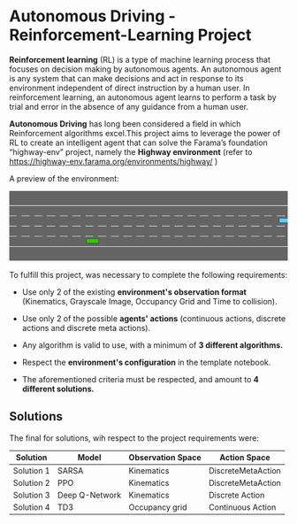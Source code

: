 # Autonomous Driving - Reinforcement-Learning Project

**Reinforcement learning** (RL) is a type of machine learning process that focuses on decision making by autonomous agents. An autonomous agent is any system that can make decisions and act in response to its environment independent of direct instruction by a human user. In reinforcement learning, an autonomous agent learns to perform a task by trial and error in the absence of any guidance from a human user.

**Autonomous Driving** has long been considered a field in which Reinforcement algorithms excel.This project aims to leverage the power of RL to create an intelligent agent that can solve the Farama’s foundation “highway-env” project, namely the **Highway environment** (refer to https://highway-env.farama.org/environments/highway/ )

A preview of the environment:

![Demo](https://github.com/Gl-ferreira/Autonomous-Driving-Reinforcement-Learning-Project/blob/main/highway%20environment%20gif.gif?raw=true)

To fulfill this project, was necessary to complete the following requirements:

- Use only 2 of the existing **environment's observation format** (Kinematics, Grayscale Image, Occupancy Grid and Time to collision).
  
- Use only 2 of the possible **agents' actions** (continuous actions, discrete actions and discrete meta actions).
  
- Any algorithm is valid to use, with a minimum of **3 different algorithms.**
  
- Respect the **environment's configuration** in the template notebook.
  
- The aforementioned criteria must be respected, and amount to **4 different solutions.**

## Solutions

The final for solutions, wih respect to the project requirements were:

| Solution   | Model              | Observation Space | Action Space           |
|------------|-------------------|-------------------|------------------------|
| Solution 1 | SARSA              | Kinematics        | DiscreteMetaAction     |
| Solution 2 | PPO                | Kinematics        | DiscreteMetaAction     |
| Solution 3 | Deep Q-Network     | Kinematics        | Discrete Action        |
| Solution 4 | TD3                | Occupancy grid    | Continuous Action      |

